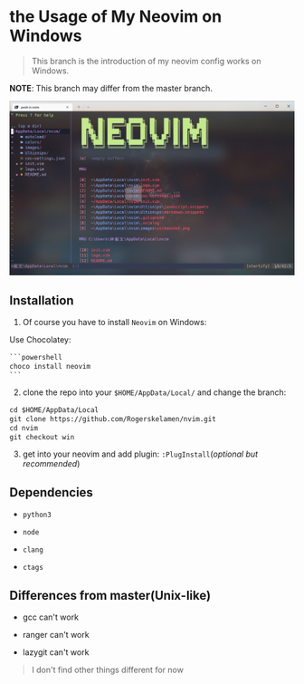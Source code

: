 # the Usage of My Neovim on Windows

> This branch is the introduction of my neovim config works on Windows.

**NOTE**: This branch may differ from the master branch.

![](https://raw.githubusercontent.com/Rogerskelamen/nvim/win/images/screenshot.png)

## Installation

1. Of course you have to install `Neovim` on Windows:

  Use Chocolatey:

    ```powershell
    choco install neovim
    ```

2. clone the repo into your `$HOME/AppData/Local/` and change the branch:

  ```shell
  cd $HOME/AppData/Local
  git clone https://github.com/Rogerskelamen/nvim.git
  cd nvim
  git checkout win
  ```

3. get into your neovim and add plugin: `:PlugInstall`(*optional but recommended*)

## Dependencies

- `python3`

- `node`

- `clang`

- `ctags`

## Differences from master(Unix-like)

- gcc can't work

- ranger can't work

- lazygit can't work

> I don't find other things different for now

